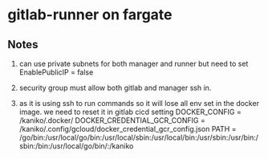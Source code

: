 # gitlab-runner on fargate



## Notes

1. can use private subnets for both manager and runner but need to set EnablePublicIP = false

2. security group must allow both gitlab and manager ssh in.

3. as it is using ssh to run commands so it will lose all env set in the docker image. we need to reset it in gitlab cicd setting
DOCKER_CONFIG = /kaniko/.docker/
DOCKER_CREDENTIAL_GCR_CONFIG = /kaniko/.config/gcloud/docker_credential_gcr_config.json
PATH = /go/bin:/usr/local/go/bin:/usr/local/sbin:/usr/local/bin:/usr/sbin:/usr/bin:/sbin:/bin:/usr/local/go/bin/:/kaniko